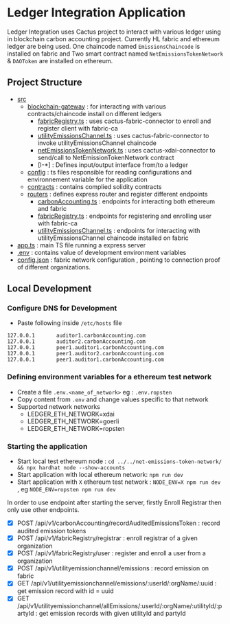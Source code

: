 # Ledger Integration Application

Ledger Integration uses Cactus project to interact with various ledger using in blockchain carbon accounting project. Currently HL fabric and ethereum ledger are being used. One chaincode named `EmissionsChaincode` is installed on fabric and Two smart contract named `NetEmissionsTokenNetwork` & `DAOToken` are installed on ethereum.

## Project Structure

- [src](./src)
    - [blockchain-gateway](./src/blockchain-gateway) : for interacting with various contracts/chaincode install on different ledgers
        - [fabricRegistry.ts](./src/blockchain-gateway/fabricRegistry.ts) : uses cactus-fabric-connector to enroll and register client with fabric-ca
        - [utilityEmissionsChannel.ts](./src/blockchain-gateway/utilityEmissionsChannel.ts) : uses cactus-fabric-connector to invoke utilityEmissionsChannel chaincode
        - [netEmissionsTokenNetwork.ts](./src/blockchain-gateway/netEmissionsTokenNetwork.ts) : uses cactus-xdai-connector to send/call to NetEmissionTokenNetwork contract
        - [I-*] : Defines input/output interface from/to a ledger 
    - [config](./src/config) : ts files responsible for reading configurations and environnement variable for the application
    - [contracts](./src/contracts) : contains complied solidity contracts
    - [routers](./src/routers) : defines express router and register different endpoints
        - [carbonAccounting.ts](./src/routers/carbonAccounting.ts) : endpoints for interacting both ethereum and fabric
        - [fabricRegistry.ts](./src/routers/fabricRegistry.ts) : endpoints for registering and enrolling user with fabric-ca
        - [utilityEmissionsChannel.ts](./src/routers/utilityEmissionsChannel.ts) : endpoints for interacting with utilityEmissionsChannel chaincode installed on fabric
- [app.ts](./app.ts) : main TS file running a express server
- [.env](.env) : contains value of development environment variables
- [config.json](./config.json) : fabric network configuration , pointing to connection proof of different organizations.

## Local Development

### Configure DNS for Development

- Paste following inside ``/etc/hosts`` file

```text
127.0.0.1       auditor1.carbonAccounting.com
127.0.0.1       auditor2.carbonAccounting.com
127.0.0.1       peer1.auditor1.carbonAccounting.com
127.0.0.1       peer1.auditor2.carbonAccounting.com
127.0.0.1       peer1.auditor1.carbonAccounting.com
```

### Defining environment variables for a ethereum test network

- Create a file `.env.<name_of_network>` eg : `.env.ropsten`
- Copy content from `.env` and change values specific to that network
- Supported network networks
  - LEDGER_ETH_NETWORK=xdai
  - LEDGER_ETH_NETWORK=goerli
  - LEDGER_ETH_NETWORK=ropsten

### Starting the application

- Start local test ethereum node : `cd ../../net-emissions-token-network/ && npx hardhat node --show-accounts`
- Start application with local ethereum network: `npm run dev`
- Start application with `X` ethereum test network : `NODE_ENV=X npm run dev` , eg `NODE_ENV=ropsten npm run dev`

In order to use endpoint after starting the server, firstly Enroll Registrar then only use other endpoints.

- [X] POST /api/v1/carbonAccounting/recordAuditedEmissionsToken : record audited emission tokens
- [X] POST /api/v1/fabricRegistry/registrar : enroll registrar of a given organization
- [X] POST /api/v1/fabricRegistry/user : register and enroll a user from a organization
- [X] POST /api/v1/utilityemissionchannel/emissions : record emission on fabric
- [X] GET  /api/v1/utilityemissionchannel/emissions/:userId/:orgName/:uuid : get emission record with id = uuid
- [X] GET  /api/v1/utilityemissionchannel/allEmissions/:userId/:orgName/:utilityId/:partyId : get emission records with given utilityId and partyId
